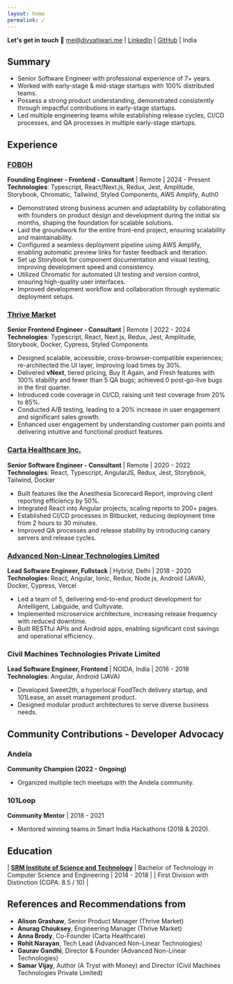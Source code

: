 ```yaml
---
layout: home
permalink: /
---
```


**Let's get in touch**
📧 [me@divyatiwari.me](mailto:me@divyatiwari.me) | [LinkedIn](https://www.linkedin.com/in/divyatiwari5/) | [GitHub](https://github.com/divyatiwari5) | India  

## Summary
- Senior Software Engineer with professional experience of 7+ years.
- Worked with early-stage & mid-stage startups with 100% distributed teams.
- Possess a strong product understanding, demonstrated consistently through impactful contributions in early-stage startups.
- Led multiple engineering teams while establishing release cycles, CI/CD processes, and QA processes in multiple early-stage startups.

## Experience

### [FOBOH](https://foboh.com.au)
**Founding Engineer - Frontend - Consultant** | Remote | 2024 - Present
**Technologies**: Typescript, React/Next.js, Redux, Jest, Amplitude, Storybook, Chromatic, Tailwind, Styled Components, AWS Amplify, Auth0  

- Demonstrated strong business acumen and adaptability by collaborating with founders on product design and development during the initial six months, shaping the foundation for scalable solutions.
- Laid the groundwork for the entire front-end project, ensuring scalability and maintainability.  
- Configured a seamless deployment pipeline using AWS Amplify, enabling automatic preview links for faster feedback and iteration.  
- Set up Storybook for component documentation and visual testing, improving development speed and consistency.  
- Utilized Chromatic for automated UI testing and version control, ensuring high-quality user interfaces.  
- Improved development workflow and collaboration through systematic deployment setups.  

### [Thrive Market](https://thrivemarket.com)
**Senior Frontend Engineer - Consultant** | Remote | 2022 - 2024
**Technologies**: Typescript, React, Next.js, Redux, Jest, Amplitude, Storybook, Docker, Cypress, Styled Components

- Designed scalable, accessible, cross-browser-compatible experiences; re-architected the UI layer, improving load times by 30%.
- Delivered **vNext**, tiered pricing, Buy It Again, and Fresh features with 100% stability and fewer than 5 QA bugs; achieved 0 post-go-live bugs in the first quarter.
- Introduced code coverage in CI/CD, raising unit test coverage from 20% to 85%.
- Conducted A/B testing, leading to a 20% increase in user engagement and significant sales growth.
- Enhanced user engagement by understanding customer pain points and delivering intuitive and functional product features.

### [Carta Healthcare Inc.](https://www.carta.healthcare)
**Senior Software Engineer - Consultant** | Remote | 2020 - 2022
**Technologies**: React, Typescript, AngularJS, Redux, Jest, Storybook, Tailwind, Docker  

- Built features like the Anesthesia Scorecard Report, improving client reporting efficiency by 50%.  
- Integrated React into Angular projects, scaling reports to 200+ pages.  
- Established CI/CD processes in Bitbucket, reducing deployment time from 2 hours to 30 minutes.  
- Improved QA processes and release stability by introducing canary servers and release cycles.  

### [Advanced Non-Linear Technologies Limited](https://everydayseries.com)
**Lead Software Engineer, Fullstack** | Hybrid, Delhi | 2018 - 2020
**Technologies**: React, Angular, Ionic, Redux, Node.js, Android (JAVA), Docker, Cypress, Vercel  

- Led a team of 5, delivering end-to-end product development for Antelligent, Labguide, and Cultyvate.  
- Implemented microservice architecture, increasing release frequency with reduced downtime.  
- Built RESTful APIs and Android apps, enabling significant cost savings and operational efficiency.  

### Civil Machines Technologies Private Limited
**Lead Software Engineer, Frontend** | NOIDA, India | 2016 - 2018
**Technologies**: Angular, Android (JAVA)  

- Developed Sweet2th, a hyperlocal FoodTech delivery startup, and 101Lease, an asset management product.  
- Designed modular product architectures to serve diverse business needs.  

## Community Contributions - Developer Advocacy

### Andela
**Community Champion (2022 - Ongoing)**  
- Organized multiple tech meetups with the Andela community.  

### 101Loop
**Community Mentor** | 2018 - 2021
- Mentored winning teams in Smart India Hackathons (2018 & 2020).  

## Education

| **[SRM Institute of Science and Technology](https://www.srmist.edu.in/)** | Bachelor of Technology in Computer Science and Engineering | 2014 - 2018 |
| First Division with Distinction (CGPA: 8.5 / 10) |

## References and Recommendations from
- **Alison Grashaw**, Senior Product Manager (Thrive Market)
- **Anurag Chouksey**, Engineering Manager (Thrive Market)
- **Anna Brody**, Co-Founder (Carta Healthcare)
- **Rohit Narayan**, Tech Lead (Advanced Non-Linear Technologies)
- **Gaurav Gandhi**, Director & Founder (Advanced Non-Linear Technologies)
- **Samar Vijay**, Author (A Tryst with Money) and Director (Civil Machines Technologies Private Limited)
